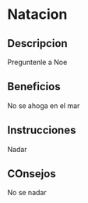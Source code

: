 # Natacion

## Descripcion
Preguntenle a Noe

## Beneficios 
No se ahoga en el mar

## Instrucciones
Nadar

## COnsejos
No se nadar